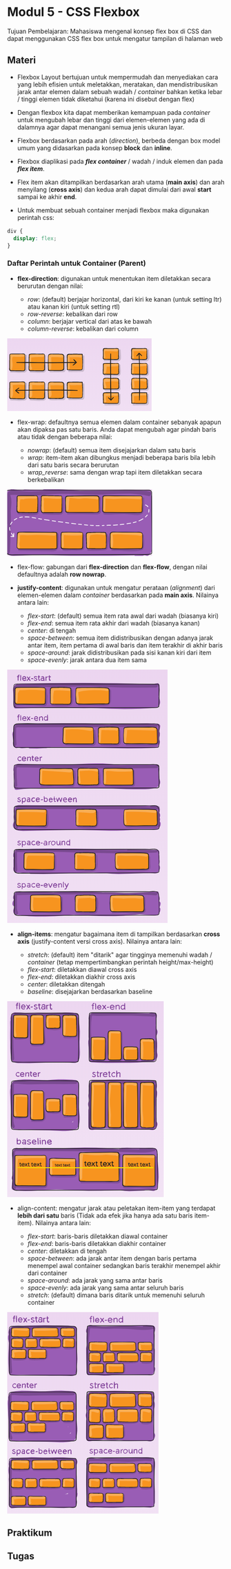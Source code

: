 # Modul 5 - CSS Flexbox

Tujuan Pembelajaran: Mahasiswa mengenal konsep flex box di CSS dan dapat menggunakan CSS flex box untuk mengatur tampilan di halaman web

## Materi

* Flexbox Layout bertujuan untuk mempermudah dan menyediakan cara yang lebih efisien untuk meletakkan, meratakan, dan mendistribusikan jarak antar elemen dalam sebuah wadah / _container_ bahkan ketika lebar / tinggi elemen tidak diketahui (karena ini disebut dengan flex)
* Dengan flexbox kita dapat memberikan kemampuan pada  _container_ untuk mengubah lebar dan tinggi dari elemen-elemen yang ada di dalamnya agar dapat menangani semua jenis ukuran layar.
* Flexbox berdasarkan pada arah (_direction_), berbeda dengan box model umum yang didasarkan pada konsep __block__ dan __inline__.

* Flexbox diaplikasi pada ___flex container___ / wadah / induk elemen dan pada ___flex item___.
* Flex item akan ditampilkan berdasarkan arah utama (__main axis__) dan arah menyilang (__cross axis__) dan kedua arah dapat dimulai dari awal __start__ sampai ke akhir __end__.
* Untuk membuat sebuah container menjadi flexbox maka digunakan perintah css:

```css
div {
  display: flex;
}
```

### Daftar Perintah untuk Container (Parent)

* __flex-direction__: digunakan untuk menentukan item diletakkan secara berurutan dengan nilai:

  - _row_: (default) berjajar horizontal, dari kiri ke kanan (untuk setting ltr) atau kanan kiri (untuk setting rtl)
  - _row-reverse_: kebalikan dari row
  - _column_: berjajar vertical dari atas ke bawah
  - _column-reverse_: kebalikan dari column

![flex-direction](https://github.com/NazirArifin/modulweb/blob/master/img/flex-direction.png)

* flex-wrap: defaultnya semua elemen dalam container sebanyak apapun akan dipaksa pas satu baris. Anda dapat mengubah agar pindah baris atau tidak dengan beberapa nilai:

  - _nowrap_: (default) semua item disejajarkan dalam satu baris
  - _wrap_: item-item akan dibungkus menjadi beberapa baris bila lebih dari satu baris secara berurutan
  - _wrap_reverse_: sama dengan wrap tapi item diletakkan secara berkebalikan

![flex-wrap](https://github.com/NazirArifin/modulweb/blob/master/img/flex-wrap.png)

* flex-flow: gabungan dari __flex-direction__ dan __flex-flow__, dengan nilai defaultnya adalah __row nowrap__.

* __justify-content__: digunakan untuk mengatur perataan (_alignment_) dari elemen-elemen dalam _container_ berdasarkan pada __main axis__.  Nilainya antara lain:

  - _flex-start_: (default) semua item rata awal dari wadah (biasanya kiri)
  - _flex-end_: semua item rata akhir dari wadah (biasanya kanan)
  - _center_: di tengah
  - _space-between_: semua item didistribusikan dengan adanya jarak antar item, item pertama di awal baris dan item terakhir di akhir baris
  - _space-around_: jarak didistribusikan pada sisi kanan kiri dari item
  - _space-evenly_: jarak antara dua item sama

![justify-content](https://github.com/NazirArifin/modulweb/blob/master/img/justify-content.png)

* __align-items__: mengatur bagaimana item di tampilkan berdasarkan __cross axis__ (justify-content versi cross axis). Nilainya antara lain:

  - _stretch_: (default) item "ditarik" agar tingginya memenuhi wadah / _container_ (tetap mempertimbangkan perintah height/max-height)
  - _flex-start_: diletakkan diawal cross axis
  - _flex-end_: diletakkan diakhir cross axis
  - _center_: diletakkan ditengah
  - _baseline_: disejajarkan berdasarkan baseline

![align-items](https://github.com/NazirArifin/modulweb/blob/master/img/align-items.png)

* align-content: mengatur jarak atau peletakan item-item yang terdapat __lebih dari satu__ baris (Tidak ada efek jika hanya ada satu baris item-item). Nilainya antara lain:

  - _flex-start_: baris-baris diletakkan diawal container
  - _flex-end_: baris-baris diletakkan diakhir container
  - _center_: diletakkan di tengah
  - _space-between_: ada jarak antar item dengan baris pertama menempel awal container sedangkan baris terakhir menempel akhir dari container
  - _space-around_: ada jarak yang sama antar baris
  - _space-evenly_: ada jarak yang sama antar seluruh baris
  - _stretch_: (default) dimana baris ditarik untuk memenuhi seluruh container

![align-content](https://github.com/NazirArifin/modulweb/blob/master/img/align-content.png)

## Praktikum







## Tugas

